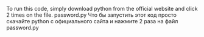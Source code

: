 To run this code, simply download python from the official website and click 2 times on the file. password.py
Что бы запустить этот код просто скачайте python с официального сайта и нажмите 2 раза на файл password.py

